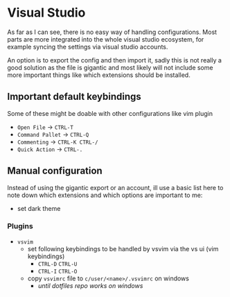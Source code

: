 # Visual Studio

As far as I can see, there is no easy way of handling configurations.
Most parts are more integrated into the whole visual studio ecosystem,
for example syncing the settings via visual studio accounts.

An option is to export the config and then import it, sadly this is not really
a good solution as the file is gigantic and most likely will not include
some more important things like which extensions should be installed.

## Important default keybindings

Some of these might be doable with other configurations like vim plugin

- `Open File` -> `CTRL-T`
- `Command Pallet` -> `CTRL-Q`
- `Commenting` -> `CTRL-K CTRL-/`
- `Quick Action` -> `CTRL-.`

## Manual configuration

Instead of using the gigantic export or an account, ill use a basic list here to
note down which extensions and which options are important to me:

- set dark theme

### Plugins

- `vsvim`
  - set following keybindings to be handled by vsvim via the vs ui (vim keybindings)
    - `CTRL-D` `CTRL-U`
    - `CTRL-I` `CTRL-O`
  - copy `vsvimrc` file to `c/user/<name>/.vsvimrc` on windows
    - _until dotfiles repo works on windows_
